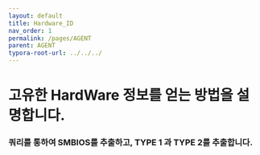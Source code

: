 ```yaml
---
layout: default
title: Hardware_ID
nav_order: 1
permalink: /pages/AGENT
parent: AGENT
typora-root-url: ../../../
---
```


# **고유한 HardWare 정보를 얻는 방법을 설명합니다.**

### 쿼리를 통하여 SMBIOS를 추출하고, TYPE 1 과 TYPE 2를 추출합니다.